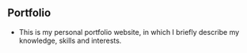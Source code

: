 ## Portfolio
- This is my personal portfolio website, in which I briefly describe my knowledge, skills and interests.
